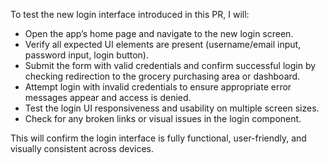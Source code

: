 To test the new login interface introduced in this PR, I will:  
- Open the app’s home page and navigate to the new login screen.  
- Verify all expected UI elements are present (username/email input, password input, login button).  
- Submit the form with valid credentials and confirm successful login by checking redirection to the grocery purchasing area or dashboard.  
- Attempt login with invalid credentials to ensure appropriate error messages appear and access is denied.  
- Test the login UI responsiveness and usability on multiple screen sizes.  
- Check for any broken links or visual issues in the login component.  

This will confirm the login interface is fully functional, user-friendly, and visually consistent across devices.